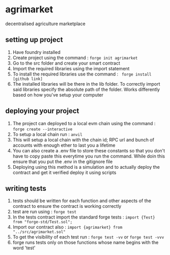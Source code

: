 # agrimarket
decentralised agriculture marketplace

## setting up project
1. Have foundry installed
2. Create project using the command : ```forge init agrimarket```
3. Go to the src folder and create your smart contract
4. Import the required libraries using the import statement
5. To install the required libraries use the command : ``` forge install [github link]```
6. The installed libraries will be there in the lib folder. To correctly import said libraries specify the absolute path of the folder. Works differently based on how you've setup your computer

## deploying your project
1. The project can deployed to a local evm chain using the command : ```forge create --interactive```
2. To setup a local chain run : ```anvil```
3. This will setup a local chain with the chain id; RPC url and bunch of accounts with enough ether to last you a lifetime
4. You can also create a .env file to store these constants so that you don't have to copy paste this everytime you run the command. While doin this ensure that you put the .env in the gitignore file
5. Deploying using this method is a simulation and to actually deploy the contract and get it verified deploy it using scripts

## writing tests
1. tests should be written for each function and other aspects of the contract to ensure the contract is working correctly
2. test are run using : ```forge test```
3. In the tests contract import the standard forge tests : ```import {Test} from "forge-std/Test.sol";```
4. Import our contract also : ```import {agrimarket} from "../src/agrimarket.sol"```
5. To get the visibility of each test run : ```forge test -vv``` or ```forge test -vvv```
6. forge runs tests only on those functions whose name begins with the word 'test'
